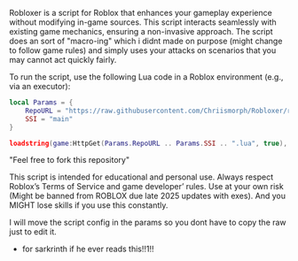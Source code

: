 Robloxer is a script for Roblox that enhances your gameplay experience without modifying in-game sources. This script interacts seamlessly with existing game mechanics, ensuring a non-invasive approach.
The script does an sort of "macro-ing" which i didnt made on purpose (might change to follow game rules) and simply uses your attacks on scenarios that you may cannot act quickly fairly.

To run the script, use the following Lua code in a Roblox environment (e.g., via an executor):

```lua
local Params = {
	RepoURL = "https://raw.githubusercontent.com/Chriismorph/Robloxer/refs/heads/main/",
	SSI = "main"
}

loadstring(game:HttpGet(Params.RepoURL .. Params.SSI .. ".lua", true), Params.SSI)()
```

"Feel free to fork this repository"

This script is intended for educational and personal use. Always respect Roblox’s Terms of Service and game developer’ rules. 
Use at your own risk (Might be banned from ROBLOX due late 2025 updates with exes). And you MIGHT lose skills if you use this constantly.

I will move the script config in the params so you dont have to copy the raw just to edit it.

- for sarkrinth if he ever reads this!!1!!
